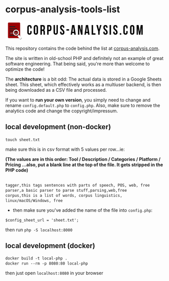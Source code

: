 # corpus-analysis-tools-list

![corpus-analysis.com](https://github.com/IngoKl/corpus-analysis-tools-list/blob/master/img/corpus-analysis.com.png)

This repository contains the code behind the list at [corpus-analysis.com](https://corpus-analysis.com). 

The site is written in old-school PHP and definitely not an example of great software engineering. That being said, you're more than welcome to optimize the code!

The **architecture** is a bit odd: 
The actual data is stored in a Google Sheets sheet. This sheet, which effectively works as a multiuser backend, is then being downloaded as a CSV file and processed.

If you want to **run your own version**, you simply need to change and rename `config.default.php` to `config.php`. Also, make sure to remove the analytics code and change the copyright/impressum.

## local development (non-docker)

`touch sheet.txt`

make sure this is in csv format with 5 values per row...ie:

**(The values are in this order:
Tool / Description / Categories	/ Platform / Pricing
...also, put a blank line at the top of the file. It gets stripped in the PHP code)**

```

tagger,this tags sentences with parts of speech, POS, web, free
parser,a basic parser to parse stuff,parsing,web,free
corpus,this is a list of words, corpus linguistics, linux/macOS/Windows, free
```

- then make sure you've added the name of the file into `config.php`:

```
$config_sheet_url = 'sheet.txt';
```

then run `php -S localhost:8000`


## local development (docker)

```
docker build -t local-php .
docker run --rm -p 8080:80 local-php
```

then just open `localhost:8080` in your browser
